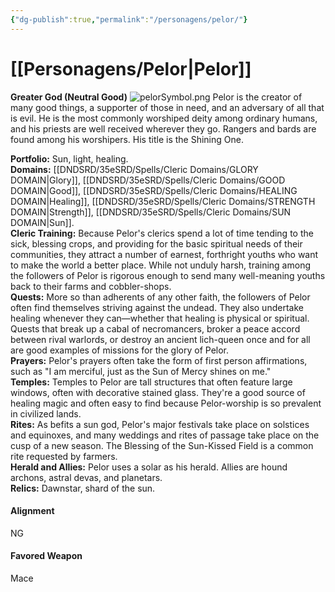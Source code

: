 ```yaml
---
{"dg-publish":true,"permalink":"/personagens/pelor/"}
---
```



# [[Personagens/Pelor\|Pelor]]
**Greater God (Neutral Good)**  <span class="rightimg"><span class="smallimg">![pelorSymbol.png](/img/user/files/pelorSymbol.png)</span></span>
Pelor is the creator of many good things, a supporter of those in need, and an adversary of all that is evil. He is the most commonly worshiped deity among ordinary humans, and his priests are well received wherever they go. Rangers and bards are found among his worshipers. His title is the Shining One.

**Portfolio:** Sun, light, healing.  
**Domains:** [[DNDSRD/35eSRD/Spells/Cleric Domains/GLORY DOMAIN\|Glory]], [[DNDSRD/35eSRD/Spells/Cleric Domains/GOOD DOMAIN\|Good]], [[DNDSRD/35eSRD/Spells/Cleric Domains/HEALING DOMAIN\|Healing]], [[DNDSRD/35eSRD/Spells/Cleric Domains/STRENGTH DOMAIN\|Strength]], [[DNDSRD/35eSRD/Spells/Cleric Domains/SUN DOMAIN\|Sun]].  
**Cleric Training:** Because Pelor's clerics spend a lot of time tending to the sick, blessing crops, and providing for the basic spiritual needs of their communities, they attract a number of earnest, forthright youths who want to make the world a better place. While not unduly harsh, training among the followers of Pelor is rigorous enough to send many well-meaning youths back to their farms and cobbler-shops.  
**Quests:** More so than adherents of any other faith, the followers of Pelor often find themselves striving against the undead. They also undertake healing whenever they can—whether that healing is physical or spiritual. Quests that break up a cabal of necromancers, broker a peace accord between rival warlords, or destroy an ancient lich-queen once and for all are good examples of missions for the glory of Pelor.  
**Prayers:** Pelor's prayers often take the form of first person affirmations, such as "I am merciful, just as the Sun of Mercy shines on me."  
**Temples:** Temples to Pelor are tall structures that often feature large windows, often with decorative stained glass. They're a good source of healing magic and often easy to find because Pelor-worship is so prevalent in civilized lands.  
**Rites:** As befits a sun god, Pelor's major festivals take place on solstices and equinoxes, and many weddings and rites of passage take place on the cusp of a new season. The Blessing of the Sun-Kissed Field is a common rite requested by farmers.  
**Herald and Allies:** Pelor uses a solar as his herald. Allies are hound archons, astral devas, and planetars.  
**Relics:** Dawnstar, shard of the sun.

#### Alignment

NG

#### Favored Weapon

Mace
